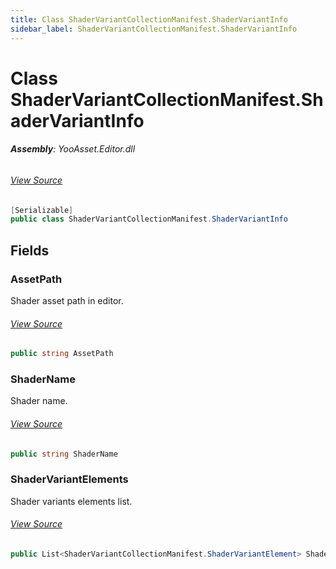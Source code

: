 ```yaml
---
title: Class ShaderVariantCollectionManifest.ShaderVariantInfo
sidebar_label: ShaderVariantCollectionManifest.ShaderVariantInfo
---
```

# Class ShaderVariantCollectionManifest.ShaderVariantInfo


###### **Assembly**: YooAsset.Editor.dll
###### [View Source](https://github.com/tuyoogame/YooAsset/blob/main/Assets/YooAsset/Editor/ShaderVariantCollector/ShaderVariantCollectionManifest.cs#L29)
```csharp title="Declaration"
[Serializable]
public class ShaderVariantCollectionManifest.ShaderVariantInfo
```
## Fields
### AssetPath
Shader asset path in editor.
###### [View Source](https://github.com/tuyoogame/YooAsset/blob/main/Assets/YooAsset/Editor/ShaderVariantCollector/ShaderVariantCollectionManifest.cs#L35)
```csharp title="Declaration"
public string AssetPath
```
### ShaderName
Shader name.
###### [View Source](https://github.com/tuyoogame/YooAsset/blob/main/Assets/YooAsset/Editor/ShaderVariantCollector/ShaderVariantCollectionManifest.cs#L40)
```csharp title="Declaration"
public string ShaderName
```
### ShaderVariantElements
Shader variants elements list.
###### [View Source](https://github.com/tuyoogame/YooAsset/blob/main/Assets/YooAsset/Editor/ShaderVariantCollector/ShaderVariantCollectionManifest.cs#L45)
```csharp title="Declaration"
public List<ShaderVariantCollectionManifest.ShaderVariantElement> ShaderVariantElements
```
